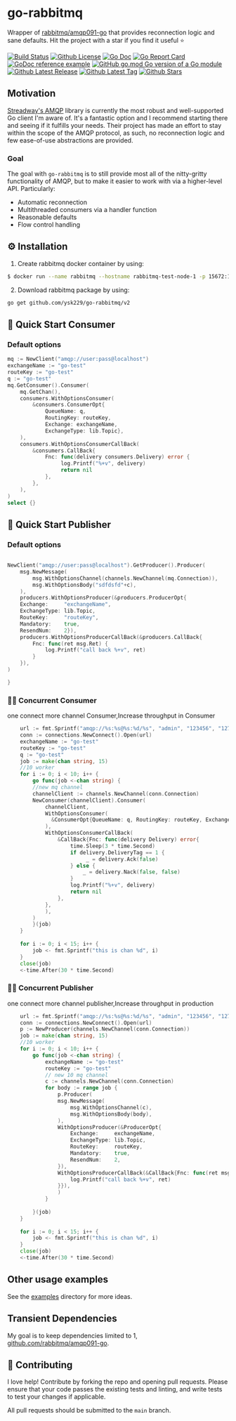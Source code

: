 # go-rabbitmq

Wrapper of [rabbitmq/amqp091-go](https://github.com/rabbitmq/amqp091-go) that provides reconnection logic and sane defaults. Hit the project with a star if you find it useful ⭐

[![Build Status](https://github.com/ysk229/go-rabbitmq/workflows/Go/badge.svg)](https://github.com/ysk229/go-rabbitmq/actions)
[![Github License](https://img.shields.io/github/license/ysk229/go-rabbitmq.svg?style=flat)](https://github.com/ysk229/go-rabbitmq/blob/master/LICENSE)
[![Go Doc](https://godoc.org/github.com/ysk229/go-rabbitmq?status.svg)](https://pkg.go.dev/github.com/ysk229/go-rabbitmq)
[![Go Report Card](https://goreportcard.com/badge/github.com/ysk229/go-rabbitmq)](https://goreportcard.com/report/github.com/ysk229/go-rabbitmq)
[![GoDoc reference example](https://img.shields.io/badge/godoc-reference-blue.svg)](https://godoc.org/github.com/ysk229/go-rabbitmq)
[![GitHub go.mod Go version of a Go module](https://img.shields.io/github/go-mod/go-version/gomods/athens.svg)](https://github.com/ysk229/go-rabbitmq)
[![Github Latest Release](https://img.shields.io/github/release/ysk229/go-rabbitmq.svg?style=flat)](https://github.com/ysk229/go-rabbitmq/releases/latest)
[![Github Latest Tag](https://img.shields.io/github/tag/ysk229/go-rabbitmq.svg?style=flat)](https://github.com/ysk229/go-rabbitmq/tags)
[![Github Stars](https://img.shields.io/github/stars/ysk229/go-rabbitmq.svg?style=flat)](https://github.com/ysk229/go-rabbitmq/stargazers)

## Motivation

[Streadway's AMQP](https://github.com/rabbitmq/amqp091-go) library is currently the most robust and well-supported Go client I'm aware of. It's a fantastic option and I recommend starting there and seeing if it fulfills your needs. Their project has made an effort to stay within the scope of the AMQP protocol, as such, no reconnection logic and few ease-of-use abstractions are provided.

### Goal

The goal with `go-rabbitmq` is to still provide most all of the nitty-gritty functionality of AMQP, but to make it easier to work with via a higher-level API. Particularly:

* Automatic reconnection
* Multithreaded consumers via a handler function
* Reasonable defaults
* Flow control handling

## ⚙️ Installation

1. Create rabbitmq docker container by using:
```bash
$ docker run --name rabbitmq --hostname rabbitmq-test-node-1 -p 15672:15672 -p 5672:5672 -e RABBITMQ_DEFAULT_USER=root -e RABBITMQ_DEFAULT_PASS=123123 -d rabbitmq:3.8.5-management
```

2. Download rabbitmq package by using:
```bash
go get github.com/ysk229/go-rabbitmq/v2
```

## 🚀 Quick Start Consumer

### Default options

```go
mq := NewClient("amqp://user:pass@localhost") 
exchangeName := "go-test"
routeKey := "go-test"
q := "go-test"
mq.GetConsumer().Consumer(
    mq.GetChan(),
    consumers.WithOptionsConsumer(
        &consumers.ConsumerOpt{
			QueueName: q,
			RoutingKey: routeKey,
			Exchange: exchangeName,
			ExchangeType: lib.Topic},
    ),
    consumers.WithOptionsConsumerCallBack(
        &consumers.CallBack{
			Fnc: func(delivery consumers.Delivery) error {
				 log.Printf("%+v", delivery)
				 return nil
            },
        },
    ),
)
select {}
```


## 🚀 Quick Start Publisher

### Default options

```go

NewClient("amqp://user:pass@localhost").GetProducer().Producer(
    msg.NewMessage(
        msg.WithOptionsChannel(channels.NewChannel(mq.Connection)),
        msg.WithOptionsBody("sdfdsfd"+c), 
	),
    producers.WithOptionsProducer(&producers.ProducerOpt{
    Exchange:     "exchangeName",
    ExchangeType: lib.Topic,
    RouteKey:     "routeKey",
    Mandatory:    true,
    ResendNum:    2}),
    producers.WithOptionsProducerCallBack(&producers.CallBack{
		Fnc: func(ret msg.Ret) {
            log.Printf("call back %+v", ret)
        }
	}),
)

}

```

### 🚀🚀 Concurrent Consumer

one connect more channel Consumer,Increase throughput in Consumer

```go
    url := fmt.Sprintf("amqp://%s:%s@%s:%d/%s", "admin", "123456", "127.0.0.1", 5672, "")
    conn := connections.NewConnect().Open(url)
    exchangeName := "go-test"
    routeKey := "go-test"
    q := "go-test"
    job := make(chan string, 15)
    //10 worker
    for i := 0; i < 10; i++ {
        go func(job <-chan string) {
        //new mq channel
        channelClient := channels.NewChannel(conn.Connection)
        NewConsumer(channelClient).Consumer(
            channelClient,
            WithOptionsConsumer(
              &ConsumerOpt{QueueName: q, RoutingKey: routeKey, Exchange: exchangeName, ExchangeType: lib.Topic},
            ),
            WithOptionsConsumerCallBack(
                &CallBack{Fnc: func(delivery Delivery) error{                
                    time.Sleep(3 * time.Second)
                    if delivery.DeliveryTag == 1 {
                         _ = delivery.Ack(false)
                    } else {
                        _ = delivery.Nack(false, false)
                    }
                    log.Printf("%+v", delivery)
					return nil
                },
            },
            ),
        )
        }(job)
    }
    
    for i := 0; i < 15; i++ {
        job <- fmt.Sprintf("this is chan %d", i)
    }
    close(job)
    <-time.After(30 * time.Second)
```


### 🚀🚀 Concurrent Publisher

one connect more channel publisher,Increase throughput in production

```go
    url := fmt.Sprintf("amqp://%s:%s@%s:%d/%s", "admin", "123456", "127.0.0.1", 5672, "")
    conn := connections.NewConnect().Open(url)
    p := NewProducer(channels.NewChannel(conn.Connection))
    job := make(chan string, 15)
    //10 worker
    for i := 0; i < 10; i++ {
        go func(job <-chan string) {
            exchangeName := "go-test"
            routeKey := "go-test"
            // new 10 mq channel
            c := channels.NewChannel(conn.Connection)
            for body := range job {
                p.Producer(
                msg.NewMessage(
                    msg.WithOptionsChannel(c),
                    msg.WithOptionsBody(body),
                ),
                WithOptionsProducer(&ProducerOpt{
                    Exchange:     exchangeName,
                    ExchangeType: lib.Topic,
                    RouteKey:     routeKey,
                    Mandatory:    true,
                    ResendNum:    2,
                }),
                WithOptionsProducerCallBack(&CallBack{Fnc: func(ret msg.Ret) {
                    log.Printf("call back %+v", ret)                
                }}),
                )
            }
        
        }(job)
    }
    
    for i := 0; i < 15; i++ {
        job <- fmt.Sprintf("this is chan %d", i)
    }
    close(job)
    <-time.After(30 * time.Second)
```

## Other usage examples

See the [examples](_examples) directory for more ideas.



## Transient Dependencies

My goal is to keep dependencies limited to 1, [github.com/rabbitmq/amqp091-go](https://github.com/rabbitmq/amqp091-go).

## 👏 Contributing

I love help! Contribute by forking the repo and opening pull requests. Please ensure that your code passes the existing tests and linting, and write tests to test your changes if applicable.

All pull requests should be submitted to the `main` branch.
